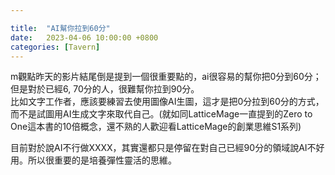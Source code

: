 ```yaml
---

title:  "AI幫你拉到60分"
date:   2023-04-06 10:00:00 +0800
categories: [Tavern]
---
```


m觀點昨天的影片結尾倒是提到一個很重要點的，ai很容易的幫你把0分到60分；但是對於已經6, 70分的人，很難幫你拉到90分。  
比如文字工作者，應該要練習去使用圖像AI生圖，這才是把0分拉到60分的方式，而不是試圖用AI生成文字來取代自己。(就如同LatticeMage一直提到的Zero to One這本書的10倍概念，還不熟的人歡迎看LatticeMage的創業思維S1系列)  

目前對於說AI不行做XXXX，其實還都只是停留在對自己已經90分的領域說AI不好用。所以很重要的是培養彈性靈活的思維。  